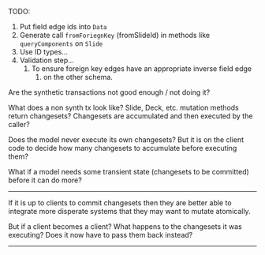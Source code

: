 TODO:
1. Put field edge ids into `Data`
2. Generate call `fromForiegnKey` (fromSlideId) in methods like `queryComponents` on `Slide`
3. Use ID types...
4. Validation step...
   1. To ensure foreign key edges have an appropriate inverse field edge
      1. on the other schema.

Are the synthetic transactions not good enough / not doing it?

What does a non synth tx look like?
Slide, Deck, etc. mutation methods return changesets?
Changesets are accumulated and then executed by the caller?

Does the model never execute its own changesets?
But it is on the client code to decide how many changesets to accumulate before executing them?

What if a model needs some transient state (changesets to be committed) before it can do more?

---

If it is up to clients to commit changesets then they are better able to integrate more disperate systems that they may want to mutate atomically.

But if a client becomes a client? What happens to the changesets it was executing? Does it now have to pass them back instead?

---
